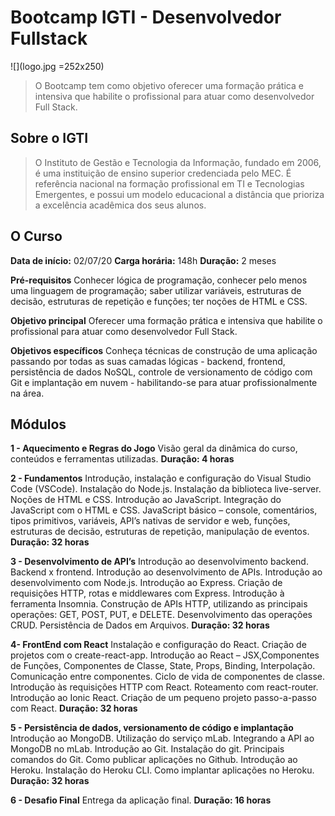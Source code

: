 # Bootcamp IGTI - Desenvolvedor Fullstack
![](logo.jpg =252x250)
> O Bootcamp tem como objetivo oferecer uma formação prática e intensiva
> que habilite o profissional para atuar como desenvolvedor Full Stack.

## Sobre o IGTI

> O Instituto de Gestão e Tecnologia da Informação, fundado em 2006, é
> uma instituição de ensino superior credenciada pelo MEC. É referência
> nacional na formação profissional em TI e Tecnologias Emergentes, e
> possui um modelo educacional a distância que prioriza a excelência
> acadêmica dos seus alunos.

## O Curso
**Data de início:** 02/07/20
**Carga horária:** 148h
**Duração:** 2 meses

**Pré-requisitos**
Conhecer lógica de programação, conhecer pelo menos uma linguagem de programação; saber utilizar variáveis, estruturas de decisão, estruturas de repetição e funções; ter noções de HTML e CSS.

**Objetivo principal**
Oferecer uma formação prática e intensiva que habilite o profissional para atuar como desenvolvedor Full Stack.

**Objetivos específicos**
Conheça técnicas de construção de uma aplicação passando por todas as suas camadas lógicas - backend, frontend, persistência de dados NoSQL, controle de versionamento de código com Git e implantação em nuvem - habilitando-se para atuar profissionalmente na área.

## Módulos
**1 - Aquecimento e Regras do Jogo**
Visão geral da dinâmica do curso, conteúdos e ferramentas utilizadas.
**Duração: 4 horas**

**2 - Fundamentos**
Introdução, instalação e configuração do Visual Studio Code (VSCode). Instalação do Node.js. Instalação da biblioteca live-server. Noções de HTML e CSS. Introdução ao JavaScript. Integração do JavaScript com o HTML e CSS. JavaScript básico – console, comentários, tipos primitivos, variáveis, API’s nativas de servidor e web, funções, estruturas de decisão, estruturas de repetição, manipulação de eventos.
**Duração: 32 horas**

**3 - Desenvolvimento de API’s**
Introdução ao desenvolvimento backend. Backend x frontend. Introdução ao desenvolvimento de APIs. Introdução ao desenvolvimento com Node.js. Introdução ao Express. Criação de requisições HTTP, rotas e middlewares com Express. Introdução à ferramenta Insomnia. Construção de APIs HTTP, utilizando as principais operações: GET, POST, PUT, e DELETE. Desenvolvimento das operações CRUD. Persistência de Dados em Arquivos.
**Duração: 32 horas**

**4- FrontEnd com React**
Instalação e configuração do React. Criação de projetos com o create-react-app. Introdução ao React – JSX,Componentes de Funções, Componentes de Classe, State, Props, Binding, Interpolação. Comunicação entre componentes. Ciclo de vida de componentes de classe. Introdução às requisições HTTP com React. Roteamento com react-router. Introdução ao Ionic React. Criação de um pequeno projeto passo-a-passo com React.
**Duração: 32 horas**

**5 - Persistência de dados, versionamento de código e implantação**
Introdução ao MongoDB. Utilização do serviço mLab. Integrando a API ao MongoDB no mLab. Introdução ao Git. Instalação do git. Principais comandos do Git. Como publicar aplicações no Github. Introdução ao Heroku. Instalação do Heroku CLI. Como implantar aplicações no Heroku.
**Duração: 32 horas**

**6 - Desafio Final**
Entrega da aplicação final.
**Duração: 16 horas**